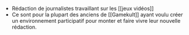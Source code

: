 - Rédaction de journalistes travaillant sur les [[jeux vidéos]]
- Ce sont pour la plupart des anciens de [[Gamekult]] ayant voulu créer un environnement participatif pour monter et faire vivre leur nouvelle rédaction.